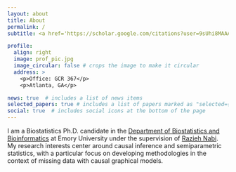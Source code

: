 ```yaml
---
layout: about
title: About
permalink: /
subtitle: <a href='https://scholar.google.com/citations?user=9sUhi8MAAAAJ&hl=en&oi=ao'>Google Scholar</a> | <a href='https://github.com/annaguo-bios'>GitHub</a> | <a href='https://x.com/AnnaGuo617'>X</a>

profile:
  align: right
  image: prof_pic.jpg
  image_circular: false # crops the image to make it circular
  address: >
    <p>Office: GCR 367</p>
    <p>Atlanta, GA</p>

news: true  # includes a list of news items
selected_papers: true # includes a list of papers marked as "selected={true}"
social: true  # includes social icons at the bottom of the page
---
```


I am a Biostatistics Ph.D. candidate in the [Department of Biostatistics and Bioinformatics](https://sph.emory.edu/departments/bios/index.html) at Emory University under the supervision of [Razieh Nabi](https://raziehnabi.com). My research interests center around causal inference and semiparametric statistics, with a particular focus on developing methodologies in the context of missing data with causal graphical models.

